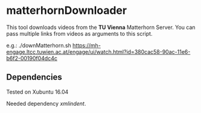 # matterhornDownloader

This tool downloads videos from the **TU Vienna** Matterhorn Server.
You can pass multiple links from videos as arguments to this script.

e.g.: ./downMatterhorn.sh https://mh-engage.ltcc.tuwien.ac.at/engage/ui/watch.html?id=380cac58-90ac-11e6-b6f2-00190f04dc4c

## Dependencies

Tested on Xubuntu 16.04

Needed dependency _xmlindent_.
